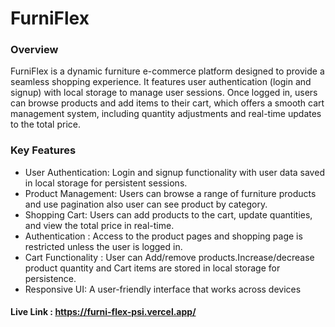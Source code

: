 # FurniFlex

### Overview
FurniFlex is a dynamic furniture e-commerce platform designed to provide a seamless shopping experience. It features user authentication (login and signup) with local storage to manage user sessions. Once logged in, users can browse products and add items to their cart, which offers a smooth cart management system, including quantity adjustments and real-time updates to the total price.

### Key Features
- User Authentication: Login and signup functionality with user data saved in local storage for persistent sessions.
- Product Management: Users can browse a range of furniture products and use pagination also user can see product by category.
- Shopping Cart: Users can add products to the cart, update quantities, and view the total price in real-time.
- Authentication : Access to the product pages and shopping page is restricted unless the user is logged in.
- Cart Functionality : User can Add/remove products.Increase/decrease product quantity and Cart items are stored in local storage for persistence.
- Responsive UI: A user-friendly interface that works across devices


#### Live Link : https://furni-flex-psi.vercel.app/
